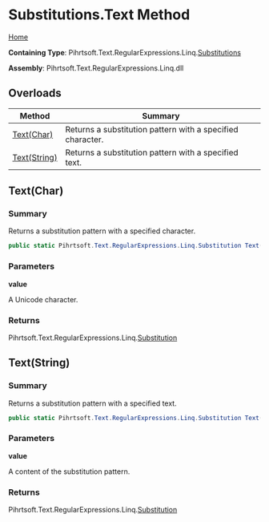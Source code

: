 # Substitutions\.Text Method

[Home](../../../../../../README.md)

**Containing Type**: Pihrtsoft\.Text\.RegularExpressions\.Linq\.[Substitutions](../README.md)

**Assembly**: Pihrtsoft\.Text\.RegularExpressions\.Linq\.dll

## Overloads

| Method | Summary |
| ------ | ------- |
| [Text(Char)](#Pihrtsoft_Text_RegularExpressions_Linq_Substitutions_Text_System_Char_) | Returns a substitution pattern with a specified character\. |
| [Text(String)](#Pihrtsoft_Text_RegularExpressions_Linq_Substitutions_Text_System_String_) | Returns a substitution pattern with a specified text\. |

## Text\(Char\) <a name="Pihrtsoft_Text_RegularExpressions_Linq_Substitutions_Text_System_Char_"></a>

### Summary

Returns a substitution pattern with a specified character\.

```csharp
public static Pihrtsoft.Text.RegularExpressions.Linq.Substitution Text(char value)
```

### Parameters

**value**

A Unicode character\.

### Returns

Pihrtsoft\.Text\.RegularExpressions\.Linq\.[Substitution](../../Substitution/README.md)

## Text\(String\) <a name="Pihrtsoft_Text_RegularExpressions_Linq_Substitutions_Text_System_String_"></a>

### Summary

Returns a substitution pattern with a specified text\.

```csharp
public static Pihrtsoft.Text.RegularExpressions.Linq.Substitution Text(string value)
```

### Parameters

**value**

A content of the substitution pattern\.

### Returns

Pihrtsoft\.Text\.RegularExpressions\.Linq\.[Substitution](../../Substitution/README.md)

